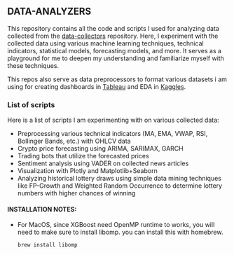 ## DATA-ANALYZERS

This repository contains all the code and scripts I used for analyzing data collected from the [data-collectors](https://github.com/inotives/data-collectors) repository. Here, I experiment with the collected data using various machine learning techniques, technical indicators, statistical models, forecasting models, and more. It serves as a playground for me to deepen my understanding and familiarize myself with these techniques.

This repos also serve as data preprocessors to format various datasets i am using for creating dashboards in [Tableau](https://public.tableau.com/app/profile/toni.lim/vizzes) and EDA in [Kaggles](https://www.kaggle.com/inotives). 

### List of scripts 
Here is a list of scripts I am experimenting with on various collected data:

- Preprocessing various technical indicators (MA, EMA, VWAP, RSI, Bollinger Bands, etc.) with OHLCV data
- Crypto price forecasting using ARIMA, SARIMAX, GARCH
- Trading bots that utilize the forecasted prices
- Sentiment analysis using VADER on collected news articles
- Visualization with Plotly and Matplotlib+Seaborn
- Analyzing historical lottery draws using simple data mining techniques like FP-Growth and Weighted Random Occurrence to determine lottery numbers with higher chances of winning


#### INSTALLATION NOTES:
- For MacOS, since XGBoost need OpenMP runtime to works, you will need to make sure to install libomp. you can install this with homebrew. 
  ```
  brew install libomp
  ```